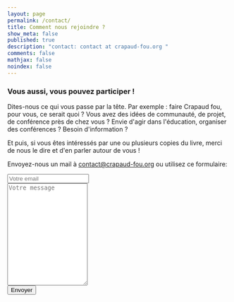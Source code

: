 ```yaml
---
layout: page
permalink: /contact/
title: Comment nous rejoindre ?
show_meta: false
published: true
description: "contact: contact at crapaud-fou.org "
comments: false
mathjax: false
noindex: false
---
```


### Vous aussi, vous pouvez participer !

Dites-nous ce qui vous passe par la tête. Par exemple : faire Crapaud fou,
pour vous, ce serait quoi ? Vous avez des idées de communauté, de projet,
de conférence près de chez vous ? Envie d'agir dans l'éducation, organiser
des conférences ? Besoin d'information ?

Et puis, si vous êtes intéressés par une ou plusieurs copies du livre, merci de nous
le dire et d'en parler autour de vous !

Envoyez-nous un mail à <a href="mailto:contact@crapaud-fou.org"><i class="fa fa-envelope-o"></i> contact@crapaud-fou.org</a> ou utilisez ce formulaire:


<form method="POST" action="http://formspree.io/contact@crapaud-fou.org" class="contact-form">
<input type="hidden" name="_next" value="{{ site.url }}/merci/" />
<input type="hidden" name="_language" value="fr" />
<input type="hidden" name="_format" value="plain" />
<input type="hidden" name="_subject" value="Contact crapaud-fou.org" />

<div>
  <input type="email" class="contact-box" name="_replyto" placeholder="Votre email">
</div>

<div>
  <textarea class="contact-box" name="message" placeholder="Votre message" rows="15"></textarea>
</div>

  <input type="submit" value="Envoyer" id="contact-button">
</form>

